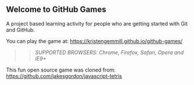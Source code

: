 ## Welcome to GitHub Games

A project based learning activity for people who are getting started with Git and GitHub.

You can play the game at: https://kristengemmill.github.io/github-games/

>> _*SUPPORTED BROWSERS*: Chrome, Firefox, Safari, Opera and IE9+_

This fun open source game was cloned from: https://github.com/jakesgordon/javascript-tetris
